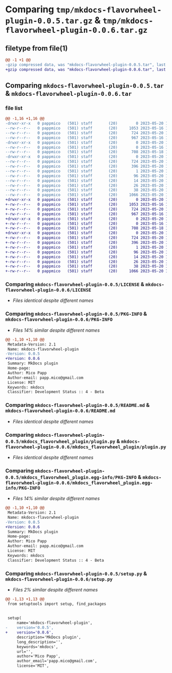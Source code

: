 # Comparing `tmp/mkdocs-flavorwheel-plugin-0.0.5.tar.gz` & `tmp/mkdocs-flavorwheel-plugin-0.0.6.tar.gz`

## filetype from file(1)

```diff
@@ -1 +1 @@
-gzip compressed data, was "mkdocs-flavorwheel-plugin-0.0.5.tar", last modified: Sat May 20 13:26:52 2023, max compression
+gzip compressed data, was "mkdocs-flavorwheel-plugin-0.0.6.tar", last modified: Sat May 20 13:32:42 2023, max compression
```

## Comparing `mkdocs-flavorwheel-plugin-0.0.5.tar` & `mkdocs-flavorwheel-plugin-0.0.6.tar`

### file list

```diff
@@ -1,16 +1,16 @@
-drwxr-xr-x   0 pappmico   (501) staff       (20)        0 2023-05-20 13:26:52.151210 mkdocs-flavorwheel-plugin-0.0.5/
--rw-r--r--   0 pappmico   (501) staff       (20)     1053 2023-05-16 15:47:51.000000 mkdocs-flavorwheel-plugin-0.0.5/LICENSE
--rw-r--r--   0 pappmico   (501) staff       (20)      724 2023-05-20 13:26:52.151083 mkdocs-flavorwheel-plugin-0.0.5/PKG-INFO
--rw-r--r--   0 pappmico   (501) staff       (20)      967 2023-05-16 11:07:41.000000 mkdocs-flavorwheel-plugin-0.0.5/README.md
-drwxr-xr-x   0 pappmico   (501) staff       (20)        0 2023-05-20 13:26:52.150149 mkdocs-flavorwheel-plugin-0.0.5/mkdocs_flavorwheel_plugin/
--rw-r--r--   0 pappmico   (501) staff       (20)        0 2023-05-16 11:07:41.000000 mkdocs-flavorwheel-plugin-0.0.5/mkdocs_flavorwheel_plugin/__init__.py
--rw-r--r--   0 pappmico   (501) staff       (20)      708 2023-05-18 11:21:16.000000 mkdocs-flavorwheel-plugin-0.0.5/mkdocs_flavorwheel_plugin/plugin.py
-drwxr-xr-x   0 pappmico   (501) staff       (20)        0 2023-05-20 13:26:52.150914 mkdocs-flavorwheel-plugin-0.0.5/mkdocs_flavorwheel_plugin.egg-info/
--rw-r--r--   0 pappmico   (501) staff       (20)      724 2023-05-20 13:26:52.000000 mkdocs-flavorwheel-plugin-0.0.5/mkdocs_flavorwheel_plugin.egg-info/PKG-INFO
--rw-r--r--   0 pappmico   (501) staff       (20)      396 2023-05-20 13:26:52.000000 mkdocs-flavorwheel-plugin-0.0.5/mkdocs_flavorwheel_plugin.egg-info/SOURCES.txt
--rw-r--r--   0 pappmico   (501) staff       (20)        1 2023-05-20 13:26:52.000000 mkdocs-flavorwheel-plugin-0.0.5/mkdocs_flavorwheel_plugin.egg-info/dependency_links.txt
--rw-r--r--   0 pappmico   (501) staff       (20)       96 2023-05-20 13:26:52.000000 mkdocs-flavorwheel-plugin-0.0.5/mkdocs_flavorwheel_plugin.egg-info/entry_points.txt
--rw-r--r--   0 pappmico   (501) staff       (20)       14 2023-05-20 13:26:52.000000 mkdocs-flavorwheel-plugin-0.0.5/mkdocs_flavorwheel_plugin.egg-info/requires.txt
--rw-r--r--   0 pappmico   (501) staff       (20)       26 2023-05-20 13:26:52.000000 mkdocs-flavorwheel-plugin-0.0.5/mkdocs_flavorwheel_plugin.egg-info/top_level.txt
--rw-r--r--   0 pappmico   (501) staff       (20)       38 2023-05-20 13:26:52.151242 mkdocs-flavorwheel-plugin-0.0.5/setup.cfg
--rw-r--r--   0 pappmico   (501) staff       (20)     1066 2023-05-20 13:26:27.000000 mkdocs-flavorwheel-plugin-0.0.5/setup.py
+drwxr-xr-x   0 pappmico   (501) staff       (20)        0 2023-05-20 13:32:42.571573 mkdocs-flavorwheel-plugin-0.0.6/
+-rw-r--r--   0 pappmico   (501) staff       (20)     1053 2023-05-16 15:47:51.000000 mkdocs-flavorwheel-plugin-0.0.6/LICENSE
+-rw-r--r--   0 pappmico   (501) staff       (20)      724 2023-05-20 13:32:42.571465 mkdocs-flavorwheel-plugin-0.0.6/PKG-INFO
+-rw-r--r--   0 pappmico   (501) staff       (20)      967 2023-05-16 11:07:41.000000 mkdocs-flavorwheel-plugin-0.0.6/README.md
+drwxr-xr-x   0 pappmico   (501) staff       (20)        0 2023-05-20 13:32:42.570539 mkdocs-flavorwheel-plugin-0.0.6/mkdocs_flavorwheel_plugin/
+-rw-r--r--   0 pappmico   (501) staff       (20)        0 2023-05-16 11:07:41.000000 mkdocs-flavorwheel-plugin-0.0.6/mkdocs_flavorwheel_plugin/__init__.py
+-rw-r--r--   0 pappmico   (501) staff       (20)      708 2023-05-18 11:21:16.000000 mkdocs-flavorwheel-plugin-0.0.6/mkdocs_flavorwheel_plugin/plugin.py
+drwxr-xr-x   0 pappmico   (501) staff       (20)        0 2023-05-20 13:32:42.571316 mkdocs-flavorwheel-plugin-0.0.6/mkdocs_flavorwheel_plugin.egg-info/
+-rw-r--r--   0 pappmico   (501) staff       (20)      724 2023-05-20 13:32:42.000000 mkdocs-flavorwheel-plugin-0.0.6/mkdocs_flavorwheel_plugin.egg-info/PKG-INFO
+-rw-r--r--   0 pappmico   (501) staff       (20)      396 2023-05-20 13:32:42.000000 mkdocs-flavorwheel-plugin-0.0.6/mkdocs_flavorwheel_plugin.egg-info/SOURCES.txt
+-rw-r--r--   0 pappmico   (501) staff       (20)        1 2023-05-20 13:32:42.000000 mkdocs-flavorwheel-plugin-0.0.6/mkdocs_flavorwheel_plugin.egg-info/dependency_links.txt
+-rw-r--r--   0 pappmico   (501) staff       (20)       96 2023-05-20 13:32:42.000000 mkdocs-flavorwheel-plugin-0.0.6/mkdocs_flavorwheel_plugin.egg-info/entry_points.txt
+-rw-r--r--   0 pappmico   (501) staff       (20)       14 2023-05-20 13:32:42.000000 mkdocs-flavorwheel-plugin-0.0.6/mkdocs_flavorwheel_plugin.egg-info/requires.txt
+-rw-r--r--   0 pappmico   (501) staff       (20)       26 2023-05-20 13:32:42.000000 mkdocs-flavorwheel-plugin-0.0.6/mkdocs_flavorwheel_plugin.egg-info/top_level.txt
+-rw-r--r--   0 pappmico   (501) staff       (20)       38 2023-05-20 13:32:42.571603 mkdocs-flavorwheel-plugin-0.0.6/setup.cfg
+-rw-r--r--   0 pappmico   (501) staff       (20)     1066 2023-05-20 13:31:56.000000 mkdocs-flavorwheel-plugin-0.0.6/setup.py
```

### Comparing `mkdocs-flavorwheel-plugin-0.0.5/LICENSE` & `mkdocs-flavorwheel-plugin-0.0.6/LICENSE`

 * *Files identical despite different names*

### Comparing `mkdocs-flavorwheel-plugin-0.0.5/PKG-INFO` & `mkdocs-flavorwheel-plugin-0.0.6/PKG-INFO`

 * *Files 14% similar despite different names*

```diff
@@ -1,10 +1,10 @@
 Metadata-Version: 2.1
 Name: mkdocs-flavorwheel-plugin
-Version: 0.0.5
+Version: 0.0.6
 Summary: MkDocs plugin
 Home-page: 
 Author: Mico Papp
 Author-email: papp.mico@gmail.com
 License: MIT
 Keywords: mkdocs
 Classifier: Development Status :: 4 - Beta
```

### Comparing `mkdocs-flavorwheel-plugin-0.0.5/README.md` & `mkdocs-flavorwheel-plugin-0.0.6/README.md`

 * *Files identical despite different names*

### Comparing `mkdocs-flavorwheel-plugin-0.0.5/mkdocs_flavorwheel_plugin/plugin.py` & `mkdocs-flavorwheel-plugin-0.0.6/mkdocs_flavorwheel_plugin/plugin.py`

 * *Files identical despite different names*

### Comparing `mkdocs-flavorwheel-plugin-0.0.5/mkdocs_flavorwheel_plugin.egg-info/PKG-INFO` & `mkdocs-flavorwheel-plugin-0.0.6/mkdocs_flavorwheel_plugin.egg-info/PKG-INFO`

 * *Files 14% similar despite different names*

```diff
@@ -1,10 +1,10 @@
 Metadata-Version: 2.1
 Name: mkdocs-flavorwheel-plugin
-Version: 0.0.5
+Version: 0.0.6
 Summary: MkDocs plugin
 Home-page: 
 Author: Mico Papp
 Author-email: papp.mico@gmail.com
 License: MIT
 Keywords: mkdocs
 Classifier: Development Status :: 4 - Beta
```

### Comparing `mkdocs-flavorwheel-plugin-0.0.5/setup.py` & `mkdocs-flavorwheel-plugin-0.0.6/setup.py`

 * *Files 2% similar despite different names*

```diff
@@ -1,13 +1,13 @@
 from setuptools import setup, find_packages
 
 
 setup(
     name='mkdocs-flavorwheel-plugin',
-    version='0.0.5',
+    version='0.0.6',
     description='MkDocs plugin',
     long_description='',
     keywords='mkdocs',
     url='',
     author='Mico Papp',
     author_email='papp.mico@gmail.com',
     license='MIT',
```

